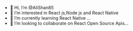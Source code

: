 - 👋 Hi, I’m @AliShan85
- 👀 I’m interested in React js,Node js and React Native
- 🌱 I’m currently learning React Native ...
- 💞️ I’m looking to collaborate on React Open Source Apis...

<!---
AliShan85/AliShan85 is a ✨ special ✨ repository because its `README.md` (this file) appears on your GitHub profile.
You can click the Preview link to take a look at your changes.
--->
